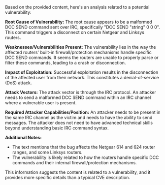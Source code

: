 Based on the provided content, here's an analysis related to a potential vulnerability:

**Root Cause of Vulnerability:** The root cause appears to be a malformed DCC SEND command sent over IRC, specifically "DCC SEND "string" 0 0 0". This command triggers a disconnect on certain Netgear and Linksys routers.

**Weaknesses/Vulnerabilities Present:** The vulnerability lies in the way the affected routers' built-in firewall/protection mechanisms handle specific DCC SEND commands. It seems the routers are unable to properly parse or filter these commands, leading to a crash or disconnection.

**Impact of Exploitation:** Successful exploitation results in the disconnection of the affected user from their network. This constitutes a denial-of-service (DoS) attack.

**Attack Vectors:** The attack vector is through the IRC protocol. An attacker needs to send a malformed DCC SEND command within an IRC channel where a vulnerable user is present.

**Required Attacker Capabilities/Position:** An attacker needs to be present in the same IRC channel as the victim and needs to have the ability to send messages. The attacker does not need to have advanced technical skills beyond understanding basic IRC command syntax.

**Additional Notes:**
*   The text mentions that the bug affects the Netgear 614 and 624 router ranges, and some Linksys routers.
*   The vulnerability is likely related to how the routers handle specific DCC commands and their internal firewall/protection mechanisms.

This information suggests the content is related to a vulnerability, and it provides more specific details than a typical CVE description.